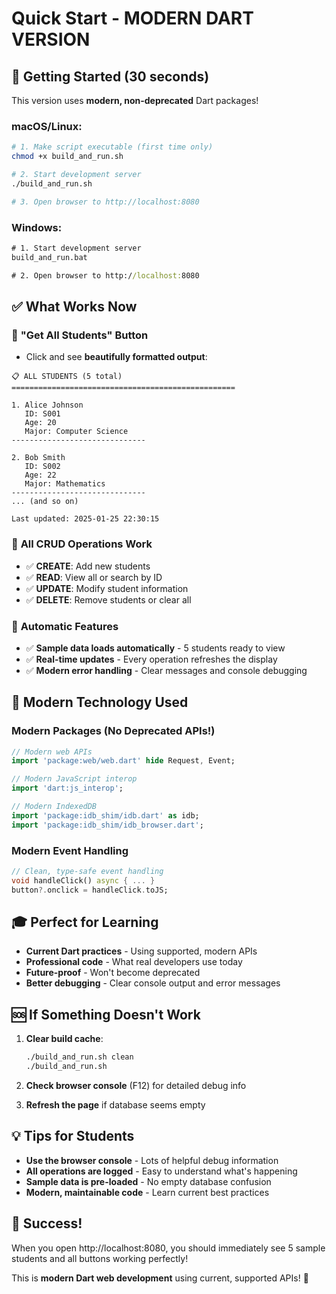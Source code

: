 # Quick Start - MODERN DART VERSION

## 🚀 Getting Started (30 seconds)

This version uses **modern, non-deprecated** Dart packages!

### macOS/Linux:
```bash
# 1. Make script executable (first time only)
chmod +x build_and_run.sh

# 2. Start development server
./build_and_run.sh

# 3. Open browser to http://localhost:8080
```

### Windows:
```cmd
# 1. Start development server
build_and_run.bat

# 2. Open browser to http://localhost:8080
```

## ✅ What Works Now

### 🎯 **"Get All Students" Button**
- Click and see **beautifully formatted output**:
```
📋 ALL STUDENTS (5 total)
==================================================

1. Alice Johnson
   ID: S001
   Age: 20
   Major: Computer Science
------------------------------

2. Bob Smith
   ID: S002
   Age: 22
   Major: Mathematics
------------------------------
... (and so on)

Last updated: 2025-01-25 22:30:15
```

### 🎯 **All CRUD Operations Work**
- ✅ **CREATE**: Add new students
- ✅ **READ**: View all or search by ID
- ✅ **UPDATE**: Modify student information
- ✅ **DELETE**: Remove students or clear all

### 🎯 **Automatic Features**
- ✅ **Sample data loads automatically** - 5 students ready to view
- ✅ **Real-time updates** - Every operation refreshes the display
- ✅ **Modern error handling** - Clear messages and console debugging

## 🔧 Modern Technology Used

### **Modern Packages** (No Deprecated APIs!)
```dart
// Modern web APIs
import 'package:web/web.dart' hide Request, Event;

// Modern JavaScript interop
import 'dart:js_interop';

// Modern IndexedDB
import 'package:idb_shim/idb.dart' as idb;
import 'package:idb_shim/idb_browser.dart';
```

### **Modern Event Handling**
```dart
// Clean, type-safe event handling
void handleClick() async { ... }
button?.onclick = handleClick.toJS;
```

## 🎓 Perfect for Learning

- **Current Dart practices** - Using supported, modern APIs
- **Professional code** - What real developers use today
- **Future-proof** - Won't become deprecated
- **Better debugging** - Clear console output and error messages

## 🆘 If Something Doesn't Work

1. **Clear build cache**:
   ```bash
   ./build_and_run.sh clean
   ./build_and_run.sh
   ```

2. **Check browser console** (F12) for detailed debug info

3. **Refresh the page** if database seems empty

## 💡 Tips for Students

- **Use the browser console** - Lots of helpful debug information
- **All operations are logged** - Easy to understand what's happening
- **Sample data is pre-loaded** - No empty database confusion
- **Modern, maintainable code** - Learn current best practices

## 🎉 Success!

When you open http://localhost:8080, you should immediately see 5 sample students and all buttons working perfectly!

This is **modern Dart web development** using current, supported APIs! 🚀
